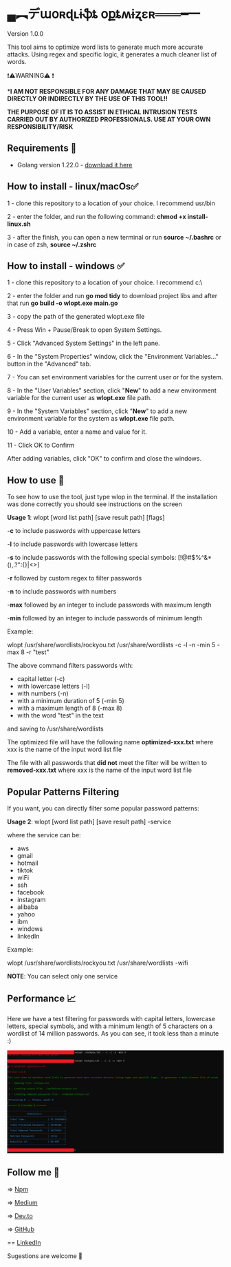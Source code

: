 
# ▄︻デաօʀɖʟɨֆȶ օքȶʍɨʐɛʀ═══━一

 Version 1.0.0

This tool aims to optimize word lists to generate much more accurate attacks. Using regex and specific logic, it generates a much cleaner list of words.

❗⚠️WARNING⚠️ ❗

***I AM NOT RESPONSIBLE FOR ANY DAMAGE THAT MAY BE CAUSED DIRECTLY OR INDIRECTLY BY THE USE OF THIS TOOL!!**

**THE PURPOSE OF IT IS TO ASSIST IN ETHICAL INTRUSION TESTS CARRIED OUT BY AUTHORIZED PROFESSIONALS. USE AT YOUR OWN RESPONSIBILITY/RISK**

## Requirements 🎯

- Golang version 1.22.0 - [download it here](https://go.dev/)

## How to install - linux/macOs✅

1 - clone this repository to a location of your choice. I recommend usr/bin

2 - enter the folder, and run the following command: **chmod +x install-linux.sh**

3 - after the finish,  you can open a new terminal or run  **source ~/.bashrc** or in case of zsh,  **source ~/.zshrc**

## How to install - windows ✅

1  - clone this repository to a location of your choice. I recommend c:\

2  - enter the folder and run **go mod tidy** to download project libs and after that run **go build -o wlopt.exe main.go**

3  - copy the path of the generated wlopt.exe file

4  - Press Win + Pause/Break to open System Settings.

5  - Click "Advanced System Settings" in the left pane.

6  - In the "System Properties" window, click the "Environment Variables..." button in the "Advanced" tab.

7  - You can set environment variables for the current user or for the system.

8 - In the "User Variables" section, click "**New**" to add a new environment variable for the current user as **wlopt.exe** file path.

9 - In the "System Variables" section, click "**New**" to add a new environment variable for the system as **wlopt.exe** file path.

10 - Add a variable, enter a name and value for it.

11 - Click OK to Confirm

After adding variables, click "OK" to confirm and close the windows.

## How to use 🚀

To see how to use the tool, just type wlop in the terminal. If the installation was done correctly you should see instructions on the screen

**Usage 1**: wlopt [word list path] [save result path] [flags]

-**c** to include passwords with uppercase letters

-**l** to include passwords with lowercase letters

-**s** to include passwords with the following special symbols: [!@#$%^&*(),.?\":{}|<>]

-**r** followed by custom regex to filter passwords

-**n** to include passwords with numbers

-**max** followed by an integer to include passwords with maximum length

-**min** followed by an integer to include passwords of minimum length

Example:

wlopt /usr/share/wordlists/rockyou.txt /usr/share/wordlists -c -l -n -min 5 -max 8 -r "test"

The above command filters passwords with:

- capital letter (-c)
- with lowercase letters (-l)
- with numbers (-n)
- with a minimum duration of 5 (-min 5)
- with a maximum length of 8 (-max 8)
- with the word "test" in the text

and saving to /usr/share/wordlists

The optimized file will have the following name **optimized-xxx.txt** where xxx is the name of the input word list file

The file with all passwords that **did not**  meet the filter will be written to **removed-xxx.txt** where xxx is the name of the input word list file

## Popular Patterns Filtering

If you want, you can directly filter some popular password patterns:

**Usage 2**: wlopt [word list path] [save result path] -service

where the service can be:

- aws
- gmail
- hotmail
- tiktok
- wiFi
- ssh
- facebook
- instagram
- alibaba
- yahoo
- ibm
- windows
- linkedIn

Example:

wlopt /usr/share/wordlists/rockyou.txt /usr/share/wordlists -wifi

**NOTE**: You can select only one service

## Performance 📈

Here we have a test filtering for passwords with capital letters, lowercase letters, special symbols, and with a minimum length of 5 characters on a wordlist of 14 million passwords. As you can see, it took less than a minute :)

![test result](assets/result.PNG)

## Follow me 🙂

=> [Npm](https://www.npmjs.com/~r9n)

=> [Medium](https://medium.com/@ronaldomodesto_84548/chatgpt-and-secure-development-3f062dd4b8c)

=> [Dev.to](https://dev.to/r9n)

=> [GitHub](https://github.com/R9n/portfolio)

== [LinkedIn](https://br.linkedin.com/in/ronaldo-mp)

Sugestions are welcome 🙂
